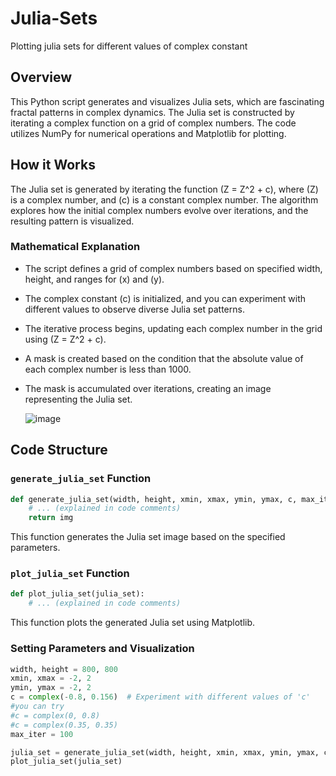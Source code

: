 # Julia-Sets
Plotting julia sets for different values of complex constant

## Overview
This Python script generates and visualizes Julia sets, which are fascinating fractal patterns in complex dynamics. The Julia set is constructed by iterating a complex function on a grid of complex numbers. The code utilizes NumPy for numerical operations and Matplotlib for plotting.

## How it Works
The Julia set is generated by iterating the function \(Z = Z^2 + c\), where \(Z\) is a complex number, and \(c\) is a constant complex number. The algorithm explores how the initial complex numbers evolve over iterations, and the resulting pattern is visualized.

### Mathematical Explanation
- The script defines a grid of complex numbers based on specified width, height, and ranges for \(x\) and \(y\).
- The complex constant \(c\) is initialized, and you can experiment with different values to observe diverse Julia set patterns.
- The iterative process begins, updating each complex number in the grid using \(Z = Z^2 + c\).
- A mask is created based on the condition that the absolute value of each complex number is less than 1000.
- The mask is accumulated over iterations, creating an image representing the Julia set.

  ![image](https://github.com/garima-sagar/Julia-Sets/assets/145219684/f7ccd5b8-1bf3-4ad0-b48a-98f8c4afda25)


## Code Structure
### `generate_julia_set` Function
```python
def generate_julia_set(width, height, xmin, xmax, ymin, ymax, c, max_iter):
    # ... (explained in code comments)
    return img
```
This function generates the Julia set image based on the specified parameters.

### `plot_julia_set` Function
```python
def plot_julia_set(julia_set):
    # ... (explained in code comments)
```
This function plots the generated Julia set using Matplotlib.

### Setting Parameters and Visualization
```python
width, height = 800, 800
xmin, xmax = -2, 2
ymin, ymax = -2, 2
c = complex(-0.8, 0.156)  # Experiment with different values of 'c'
#you can try
#c = complex(0, 0.8)
#c = complex(0.35, 0.35)
max_iter = 100

julia_set = generate_julia_set(width, height, xmin, xmax, ymin, ymax, c, max_iter)
plot_julia_set(julia_set)
```

